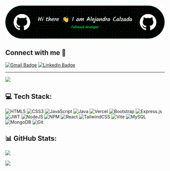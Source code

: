 
![Header](./github-header-image%20(fullstack).png)

## Connect with me 🤝


[![Gmail Badge](https://img.shields.io/badge/-calzadaloyaalejandra@gmail.com-c14438?style=flat-square&logo=Gmail&logoColor=white&link=mailto:calzadaloyaalejandra@gmail.com)](mailto:calzadaloyaalejandra@gmail.com) [![Linkedin Badge](https://img.shields.io/badge/-alejandracalzadaloya-blue?style=flat-square&logo=Linkedin&logoColor=white&link=https://www.linkedin.com/in/alejandra-calzada-loya/)](https://www.linkedin.com/in/alejandra-calzada-loya/)

---
[![](https://visitcount.itsvg.in/api?id=AleCalz&icon=0&color=13)](https://visitcount.itsvg.in)

## 💻 Tech Stack:
![HTML5](https://img.shields.io/badge/html5-%23E34F26.svg?style=for-the-badge&logo=html5&logoColor=white) ![CSS3](https://img.shields.io/badge/css3-%231572B6.svg?style=for-the-badge&logo=css3&logoColor=white) ![JavaScript](https://img.shields.io/badge/javascript-%23323330.svg?style=for-the-badge&logo=javascript&logoColor=%23F7DF1E) ![Java](https://img.shields.io/badge/java-%23ED8B00.svg?style=for-the-badge&logo=openjdk&logoColor=white) ![Vercel](https://img.shields.io/badge/vercel-%23000000.svg?style=for-the-badge&logo=vercel&logoColor=white) ![Bootstrap](https://img.shields.io/badge/bootstrap-%238511FA.svg?style=for-the-badge&logo=bootstrap&logoColor=white) ![Express.js](https://img.shields.io/badge/express.js-%23404d59.svg?style=for-the-badge&logo=express&logoColor=%2361DAFB) ![JWT](https://img.shields.io/badge/JWT-black?style=for-the-badge&logo=JSON%20web%20tokens) ![NodeJS](https://img.shields.io/badge/node.js-6DA55F?style=for-the-badge&logo=node.js&logoColor=white) ![NPM](https://img.shields.io/badge/NPM-%23CB3837.svg?style=for-the-badge&logo=npm&logoColor=white) ![React](https://img.shields.io/badge/react-%2320232a.svg?style=for-the-badge&logo=react&logoColor=%2361DAFB) ![TailwindCSS](https://img.shields.io/badge/tailwindcss-%2338B2AC.svg?style=for-the-badge&logo=tailwind-css&logoColor=white) ![Vite](https://img.shields.io/badge/vite-%23646CFF.svg?style=for-the-badge&logo=vite&logoColor=white) ![MySQL](https://img.shields.io/badge/mysql-4479A1.svg?style=for-the-badge&logo=mysql&logoColor=white) ![MongoDB](https://img.shields.io/badge/MongoDB-%234ea94b.svg?style=for-the-badge&logo=mongodb&logoColor=white) ![Git](https://img.shields.io/badge/git-%23F05033.svg?style=for-the-badge&logo=git&logoColor=white)

## 📊 GitHub Stats:
![](https://github-readme-stats.vercel.app/api/top-langs/?username=AleCalz&theme=merko&hide_border=true&include_all_commits=true&count_private=false&layout=compact)<br/>
<!-- ![](https://github-readme-stats.vercel.app/api?username=AleCalz&theme=merko&hide_border=true&include_all_commits=true&count_private=false)<br/> -->
![](https://github-readme-streak-stats.herokuapp.com/?user=AleCalz&theme=merko&hide_border=true)<br/>


